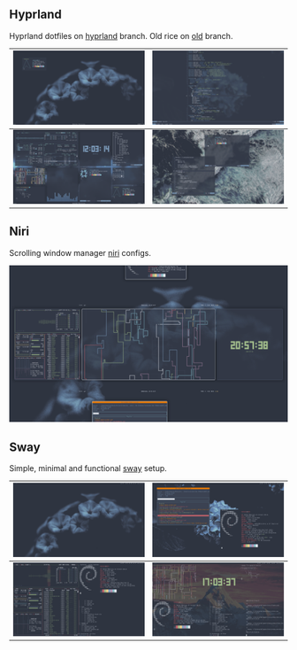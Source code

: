 ## Hyprland

Hyprland dotfiles on [hyprland](https://github.com/mart-mihkel/conf/tree/hyprland) branch. Old rice on [old](https://github.com/mart-mihkel/conf/tree/old) branch.

|![flowers](./.github/old-flowers.png)|![flower](./.github/old-flower.png)
|-|-|
|![stars](./.github/old-stars.png)|![sea](./.github/old-sea.png)|

## Niri

Scrolling window manager [niri](https://github.com/mart-mihkel/conf/tree/niri) configs.

![overview](./.github/niri-overview.png)

## Sway

Simple, minimal and functional [sway](https://github.com/mart-mihkel/conf/tree/simple) setup.

|![flowers](./.github/sway-flowers.png)|![flower](./.github/sway-flower.png)|
|-|-|
|![tiles](./.github/sway-tiles.png)|![mountain](./.github/sway-mountain.png)|
